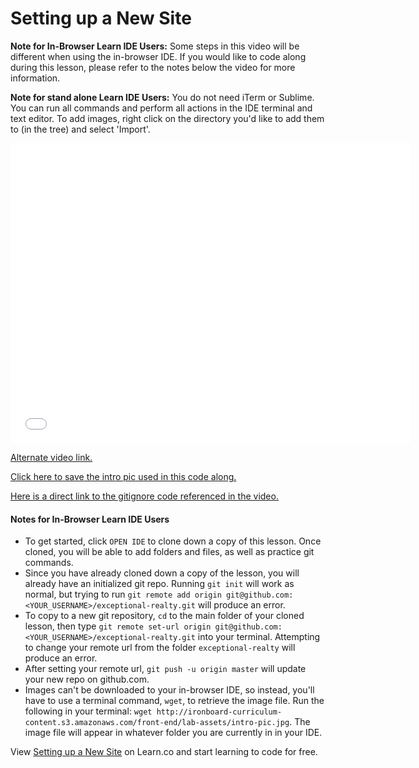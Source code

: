 # Setting up a New Site

**Note for In-Browser Learn IDE Users:** Some steps in this video will be
different when using the in-browser IDE. If you would like to code along during
this lesson, please refer to the notes below the video for more information.

**Note for stand alone Learn IDE Users:** You do not need iTerm or Sublime. You
can run all commands and perform all actions in the IDE terminal and text
editor. To add images, right click on the directory you'd like to add them to
(in the tree) and select 'Import'.

<iframe width="640" height="480" src="//www.youtube.com/embed/i61lTJ6OpDE?rel=0&modestbranding=1" frameborder="0" allowfullscreen></iframe>

[Alternate video link.](https://www.youtube.com/watch?v=i61lTJ6OpDE)

[Click here to save the intro pic used in this code along.](http://ironboard-curriculum-content.s3.amazonaws.com/front-end/lab-assets/intro-pic.jpg)

[Here is a direct link to the gitignore code referenced in the video.](https://gist.githubusercontent.com/octocat/9257657/raw/3f9569e65df83a7b328b39a091f0ce9c6efc6429/.gitignore)

#### Notes for In-Browser Learn IDE Users

* To get started, click `OPEN IDE` to clone down a copy of this lesson. Once
  cloned, you will be able to add folders and files, as well as practice git
  commands.
* Since you have already cloned down a copy of the lesson, you will already
  have an initialized git repo. Running `git init` will work as normal, but
  trying to run `git remote add origin git@github.com:<YOUR_USERNAME>/exceptional-realty.git`
  will produce an error.
* To copy to a new git repository, `cd` to the main folder of your cloned
  lesson, then type `git remote set-url origin git@github.com:<YOUR_USERNAME>/exceptional-realty.git`
  into your terminal. Attempting to change your remote url from the folder
  `exceptional-realty` will produce an error.
* After setting your remote url, `git push -u origin master` will update your
  new repo on github.com.
* Images can't be downloaded to your in-browser IDE, so instead, you'll have to
  use a terminal command, `wget`, to retrieve the image file. Run the following
  in your terminal: `wget http://ironboard-curriculum-content.s3.amazonaws.com/front-end/lab-assets/intro-pic.jpg`.
  The image file will appear in whatever folder you are currently in in your IDE.

<p data-visibility='hidden'>View <a href='https://learn.co/lessons/setting-up-a-new-site' title='Setting up a New Site'>Setting up a New Site</a> on Learn.co and start learning to code for free.</p>
